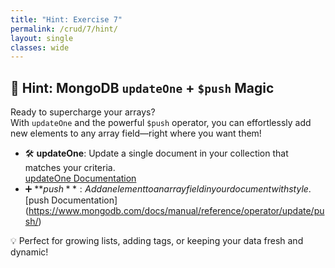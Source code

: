 ```yaml
---
title: "Hint: Exercise 7"
permalink: /crud/7/hint/
layout: single
classes: wide
---  
```


## 🚀 Hint: MongoDB `updateOne` + `$push` Magic

Ready to supercharge your arrays?  
With `updateOne` and the powerful `$push` operator, you can effortlessly add new elements to any array field—right where you want them!

- 🛠️ **updateOne**: Update a single document in your collection that matches your criteria.  
  [updateOne Documentation](https://www.mongodb.com/docs/manual/reference/method/db.collection.updateOne/)  
- ➕ **$push**: Add an element to an array field in your document with style.  
  [$push Documentation](https://www.mongodb.com/docs/manual/reference/operator/update/push/)

💡 Perfect for growing lists, adding tags, or keeping your data fresh and dynamic!
